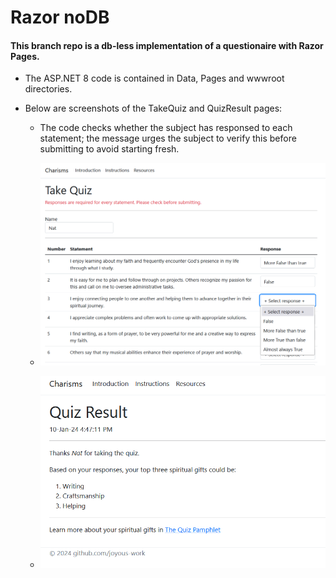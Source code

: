 # Razor noDB

#### This branch repo is a db-less implementation of a questionaire with Razor Pages. 

* The ASP.NET 8 code is contained in Data, Pages and wwwroot directories.

* Below are screenshots of the TakeQuiz and QuizResult pages:
  * The code checks whether the subject has responsed to each statement; the message urges the subject to verify this before submitting to avoid starting fresh.
  * ![instructions_snapshot](https://github.com/joyous-work/Charisms/blob/razor-nodb/Screenshots/take-quiz.png)

  * ![resources_snapshot](https://github.com/joyous-work/Charisms/blob/razor-nodb/Screenshots/quiz-result.png)
